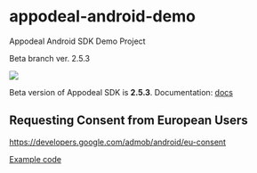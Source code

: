# appodeal-android-demo
Appodeal Android SDK Demo Project

Beta branch ver. 2.5.3

[![](https://img.shields.io/badge/docs-Beta-green.svg?style=flat-square)](https://www.appodeal.com/sdk/android_beta)

Beta version of Appodeal SDK is **2.5.3**.
Documentation: [docs](https://www.appodeal.com/sdk/android_beta)

## Requesting Consent from European Users
https://developers.google.com/admob/android/eu-consent

[Example code](https://github.com/appodeal/appodeal-android-demo/blob/beta/app/src/main/java/com/appodeal/test/SplashActivity.java)
